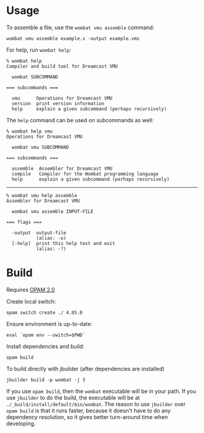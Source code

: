 Usage
=====

To assemble a file, use the `wombat vmu assemble` command:

    wombat vmu assemble example.s -output example.vms

For help, run `wombat help`:

    % wombat help
    Compiler and build tool for Dreamcast VMU
    
      wombat SUBCOMMAND
    
    === subcommands ===
    
      vmu      Operations for Dreamcast VMU
      version  print version information
      help     explain a given subcommand (perhaps recursively)

The `help` command can be used on subcommands as well:

    % wombat help vmu
    Operations for Dreamcast VMU
    
      wombat vmu SUBCOMMAND
    
    === subcommands ===
    
      assemble  Assembler for Dreamcast VMU
      compile   Compiler for the Wombat programming language
      help      explain a given subcommand (perhaps recursively)

---

    % wombat vmu help assemble
    Assembler for Dreamcast VMU
    
      wombat vmu assemble INPUT-FILE
    
    === flags ===
    
      -output  output-file
               (alias: -o)
      [-help]  print this help text and exit
               (alias: -?)

Build
=====

Requires [OPAM 2.0](https://opam.ocaml.org/blog/opam-2-0-preview/#Let-39-s-go-then-how-to-try-it)

Create local switch:

    opam switch create ./ 4.05.0

Ensure environment is up-to-date:

    eval `opam env --switch=$PWD`

Install dependencies and build:

    opam build

To build directly with jbuilder (after dependencies are installed)

    jbuilder build -p wombat -j 3

If you use `opam build`, then the `wombat` executable will be in your
path. If you use `jbuilder` to do the build, the executable will be at
`./_build/install/default/bin/wombat`. The reason to use `jbuilder`
over `opam build` is that it runs faster, because it doesn't have to
do any dependency resolution, so it gives better turn-around time when
developing.
